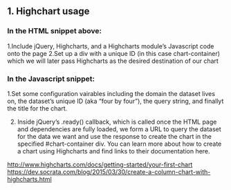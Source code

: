 ## 1. Highchart usage

### In the HTML snippet above:

1.Include jQuery, Highcharts, and a Highcharts module’s Javascript code onto the page
2.Set up a div with a unique ID (in this case chart-container) which we will later pass Highcharts as the desired destination of our chart

### In the Javascript snippet:

1.Set some configuration vairables including the domain the dataset lives on, the dataset’s unique ID (aka “four by four”), the query string, and finallyt the title for the chart.

2. Inside jQuery’s .ready() callback, which is called once the HTML page and dependencies are fully loaded, we form a URL to query the dataset for the data we want and use the response to create the chart in the specified #chart-container div. You can learn more about how to create a chart using Highcharts and find links to their documentation here.

http://www.highcharts.com/docs/getting-started/your-first-chart
https://dev.socrata.com/blog/2015/03/30/create-a-column-chart-with-highcharts.html
